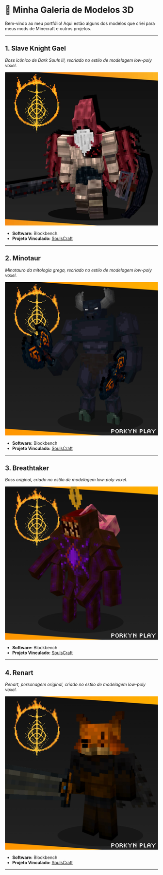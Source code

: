 # 🎨 Minha Galeria de Modelos 3D

Bem-vindo ao meu portfólio! Aqui estão alguns dos modelos que criei para meus mods de Minecraft e outros projetos.

---

## 1. Slave Knight Gael
*Boss icônico de Dark Souls III, recriado no estilo de modelagem low-poly voxel.*

<img src="assets/gael_model.png" width="600"/>

*   **Software:** Blockbench.
*   **Projeto Vinculado:** [SoulsCraft](LINK-PARA-O-REPOSITORIO-DO-MOD)

---

## 2. Minotaur
*Minotauro da mitologia grega, recriado no estilo de modelagem low-poly voxel.*

<img src="assets/minotauro_model.jpg" width="600"/>

*   **Software:** Blockbench
*   **Projeto Vinculado:** [SoulsCraft](LINK-PARA-O-REPOSITORIO-DO-OUTRO-MOD)

---

## 3. Breathtaker
*Boss original, criado no estilo de modelagem low-poly voxel.*

<img src="assets/breathtaker_model.png" width="600"/>

*   **Software:** Blockbench
*   **Projeto Vinculado:** [SoulsCraft](LINK-PARA-O-REPOSITORIO-DO-OUTRO-MOD)

---

## 4. Renart
*Renart, personagem original, criado no estilo de modelagem low-poly voxel.*

<img src="assets/renart_model.png" width="600"/>

*   **Software:** Blockbench
*   **Projeto Vinculado:** [SoulsCraft](LINK-PARA-O-REPOSITORIO-DO-OUTRO-MOD)

---
